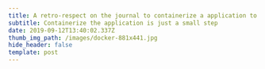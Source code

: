 ```yaml
---
title: A retro-respect on the journal to containerize a application to production
subtitle: Containerize the application is just a small step
date: 2019-09-12T13:40:02.337Z
thumb_img_path: /images/docker-881x441.jpg
hide_header: false
template: post
---
```


